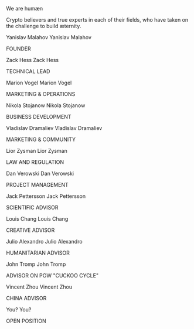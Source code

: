 We are humæn

Crypto believers and true experts in each of their fields, who have taken on the challenge to build æternity.

Yanislav Malahov
Yanislav Malahov

FOUNDER

  
Zack Hess
Zack Hess

TECHNICAL LEAD

 
Marion Vogel
Marion Vogel

MARKETING & OPERATIONS

 
Nikola Stojanow
Nikola Stojanow

BUSINESS DEVELOPMENT

 Vladislav Dramaliev
Vladislav Dramaliev

MARKETING & COMMUNITY

 
Lior Zysman
Lior Zysman

LAW AND REGULATION

 Dan Verowski
Dan Verowski

PROJECT MANAGEMENT

 
Jack Pettersson
Jack Pettersson

SCIENTIFIC ADVISOR

 Louis Chang
Louis Chang

CREATIVE ADVISOR

Julio Alexandro
Julio Alexandro

HUMANITARIAN ADVISOR

 John Tromp
John Tromp

ADVISOR ON POW "CUCKOO CYCLE"

 Vincent Zhou
Vincent Zhou

CHINA ADVISOR

You?
You?

OPEN POSITION